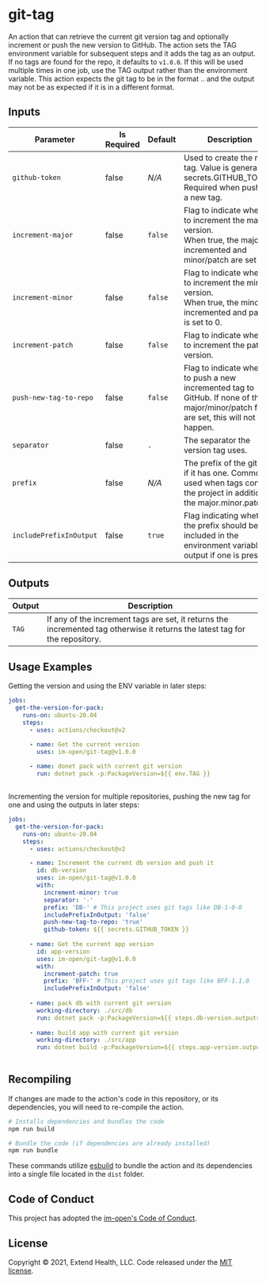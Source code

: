 # git-tag

An action that can retrieve the current git version tag and optionally increment or push the new version to GitHub.  The action sets the TAG environment variable for subsequent steps and it adds the tag as an output.  If no tags are found for the repo, it defaults to `v1.0.0`.  If this will be used multiple times in one job, use the TAG output rather than the environment variable.  This action expects the git tag to be in the format <prefix><major>.<minor>.<patch> and the output may not be as expected if it is in a different format.

## Inputs
| Parameter               | Is Required | Default | Description                                                                                                                              |
| ----------------------- | ----------- | ------- | ---------------------------------------------------------------------------------------------------------------------------------------- |
| `github-token`          | false       | *N/A*   | Used to create the new tag. Value is generally: secrets.GITHUB_TOKEN.  Required when pushing a new tag.                                  |
| `increment-major`       | false       | `false` | Flag to indicate whether to increment the major version.<br/>When true, the major is incremented and minor/patch are set to 0.           |
| `increment-minor`       | false       | `false` | Flag to indicate whether to increment the minor version.<br/>When true, the minor is incremented and patch is set to 0.                  |
| `increment-patch`       | false       | `false` | Flag to indicate whether to increment the patch version.                                                                                 |
| `push-new-tag-to-repo`  | false       | `false` | Flag to indicate whether to push a new incremented tag to GitHub.  If none of the major/minor/patch flags are set, this will not happen. |
| `separator`             | false       | `.`     | The separator the version tag uses.                                                                                                      |
| `prefix`                | false       | *N/A*   | The prefix of the git tags if it has one.  Commonly used when tags contain the project in addition to the major.minor.patch.             |
| `includePrefixInOutput` | false       | `true`  | Flag indicating whether the prefix should be included in the environment variable or output if one is present.                           |

## Outputs
| Output | Description                                                                                                                  |
| ------ | ---------------------------------------------------------------------------------------------------------------------------- |
| `TAG`  | If any of the increment tags are set, it returns the incremented tag otherwise it returns the latest tag for the repository. |

## Usage Examples

Getting the version and using the ENV variable in later steps:
```yml
jobs:
  get-the-version-for-pack:
    runs-on: ubuntu-20.04
    steps:
      - uses: actions/checkout@v2

      - name: Get the current version
        uses: im-open/git-tag@v1.0.0
        
      - name: donet pack with current git version
        run: dotnet pack -p:PackageVersion=${{ env.TAG }}
        
```

Incrementing the version for multiple repositories, pushing the new tag for one and using the outputs in later steps:
```yml
jobs:
  get-the-version-for-pack:
    runs-on: ubuntu-20.04
    steps:
      - uses: actions/checkout@v2

      - name: Increment the current db version and push it
        id: db-version
        uses: im-open/git-tag@v1.0.0
        with:
          increment-minor: true
          separator: '-' 
          prefix: 'DB-' # This project uses git tags like DB-1-0-0 
          includePrefixInOutput: 'false'
          push-new-tag-to-repo: 'true'
          github-token: ${{ secrets.GITHUB_TOKEN }}
      
      - name: Get the current app version
        id: app-version
        uses: im-open/git-tag@v1.0.0
        with:
          increment-patch: true
          prefix: 'BFF-' # This project uses git tags like BFF-1.1.0 
          includePrefixInOutput: 'false'
      
      - name: pack db with current git version
        working-directory: ./src/db
        run: dotnet pack -p:PackageVersion=${{ steps.db-version.outputs.TAG }}
      
      - name: build app with current git version
        working-directory: ./src/app
        run: dotnet build -p:PackageVersion=${{ steps.app-version.outputs.TAG }}
        
```

## Recompiling

If changes are made to the action's code in this repository, or its dependencies, you will need to re-compile the action.

```sh
# Installs dependencies and bundles the code
npm run build

# Bundle the code (if dependencies are already installed)
npm run bundle
```

These commands utilize [esbuild](https://esbuild.github.io/getting-started/#bundling-for-node) to bundle the action and
its dependencies into a single file located in the `dist` folder.

## Code of Conduct

This project has adopted the [im-open's Code of Conduct](https://github.com/im-open/.github/blob/master/CODE_OF_CONDUCT.md).

## License

Copyright &copy; 2021, Extend Health, LLC. Code released under the [MIT license](LICENSE).

